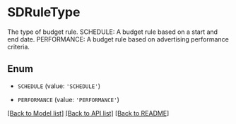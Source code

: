 # SDRuleType

The type of budget rule. SCHEDULE: A budget rule based on a start and end date. PERFORMANCE: A budget rule based on advertising performance criteria.

## Enum

* `SCHEDULE` (value: `'SCHEDULE'`)

* `PERFORMANCE` (value: `'PERFORMANCE'`)

[[Back to Model list]](../README.md#documentation-for-models) [[Back to API list]](../README.md#documentation-for-api-endpoints) [[Back to README]](../README.md)


